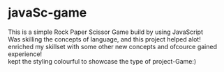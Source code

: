 # javaSc-game

This is a simple Rock Paper Scissor Game build by using JavaScript <br>
 Was skilling the concepts of language, and this project helped alot! <br>
 enriched my skillset with some other new concepts and ofcource gained experience! <br>
 kept the styling colourful to showcase the type of project-Game:)


